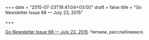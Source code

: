 +++
date = "2015-07-23T16:41:04+03:00"
draft = false
title = "Go Newsletter Issue 68 — July 23, 2015"

+++

<p><a href="http://golangweekly.com/issues/68">Go Newsletter Issue 68 &mdash; July 23, 2015</a>. Читаем, расслабляемся.</p>

